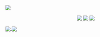 <img src="https://pbs.twimg.com/profile_images/1329832297244323841/vfaOg8d7_400x400.jpg"/><a href="https://twitter.com/techyteachme">
<br>
<p align="center">
  <img src="https://img.shields.io/twitter/follow/techyteachme?style=for-the-badge&label=%40techyteachme&logo=twitter&logoColor=00AEFF&labelColor=black&color=7fff00">
  </a>
  <img src ="https://img.shields.io/badge/Zack%20Allen-0077B5?style=for-the-badge&logo=linkedin&logoColor=white"/><a href="https://www.linkedin.com/in/zack-a-12749a76/">
  <a href="https://keybase.io/techy">
    <img src="https://img.shields.io/keybase/pgp/techy?style=for-the-badge&logoColor=00AEFF&labelColor=black&color=7fff00">
  </a>
</p>

<a href="https://github.com/zmallen">
  <img align="center" src="https://github-readme-stats.vercel.app/api?username=zmallen&count_private=true&show_icons=true&theme=chartreuse-dark" />
</a>
<a href="https://github.com/zmallen">
  <img align="center" src="https://github-readme-stats.vercel.app/api/top-langs/?username=zmallen&layout=compact&theme=chartreuse-dark&langs_count=8" />
</a>
